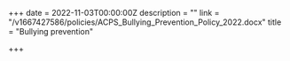 +++
date = 2022-11-03T00:00:00Z
description = ""
link = "/v1667427586/policies/ACPS_Bullying_Prevention_Policy_2022.docx"
title = "Bullying prevention"

+++
